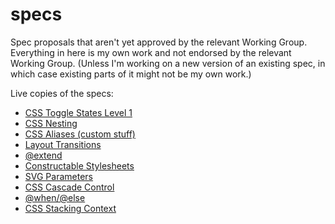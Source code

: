 specs
=====

Spec proposals that aren't yet approved by the relevant Working Group.  Everything in here is my own work and not endorsed by the relevant Working Group.  (Unless I'm working on a new version of an existing spec, in which case existing parts of it might not be my own work.)

Live copies of the specs:

* [CSS Toggle States Level 1](http://tabatkins.github.io/specs/css-toggle-states/)
* [CSS Nesting](http://tabatkins.github.io/specs/css-nesting/)
* [CSS Aliases (custom stuff)](http://tabatkins.github.io/specs/css-aliases)
* [Layout Transitions](http://tabatkins.github.io/specs/layout-transitions)
* [@extend](http://tabatkins.github.io/specs/css-extend-rule)
* [Constructable Stylesheets](http://tabatkins.github.io/specs/construct-stylesheets)
* [SVG Parameters](http://tabatkins.github.io/specs/svg-params)
* [CSS Cascade Control](https://tabatkins.github.io/specs/css-cascade-control/)
* [@when/@else](https://tabatkins.github.io/specs/css-when-else/)
* [CSS Stacking Context](https://tabatkins.github.io/specs/css-stacking-context-1/)